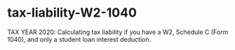 # tax-liability-W2-1040
TAX YEAR 2020: Calculating tax liability if you have a W2, Schedule C (Form 1040), and only a student loan interest deduction.
